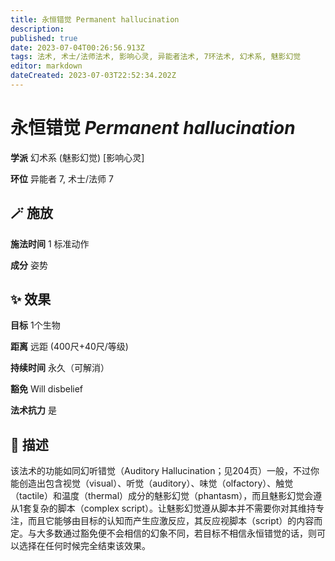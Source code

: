 ```yaml
---
title: 永恒错觉 Permanent hallucination
description: 
published: true
date: 2023-07-04T00:26:56.913Z
tags: 法术, 术士/法师法术, 影响心灵, 异能者法术, 7环法术, 幻术系, 魅影幻觉
editor: markdown
dateCreated: 2023-07-03T22:52:34.202Z
---
```


# **永恒错觉** *Permanent hallucination*

**学派** 幻术系 (魅影幻觉) \[影响心灵\] 

**环位** 异能者 7, 术士/法师 7

## 🪄 施放

**施法时间** 1 标准动作

**成分** 姿势

## ✨ 效果 

**目标** 1个生物 

**距离** 远距 (400尺+40尺/等级)  

**持续时间** 永久（可解消） 

**豁免** Will disbelief

**法术抗力** 是

## 📖 描述

该法术的功能如同幻听错觉（Auditory Hallucination；见204页）一般，不过你能创造出包含视觉（visual）、听觉（auditory）、味觉（olfactory）、触觉（tactile）和温度（thermal）成分的魅影幻觉（phantasm），而且魅影幻觉会遵从1套复杂的脚本（complex script）。让魅影幻觉遵从脚本并不需要你对其维持专注，而且它能够由目标的认知而产生应激反应，其反应视脚本（script）的内容而定。与大多数通过豁免便不会相信的幻象不同，若目标不相信永恒错觉的话，则可以选择在任何时候完全结束该效果。
    